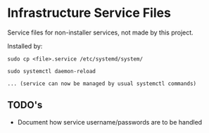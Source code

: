 # Infrastructure Service Files

Service files for non-installer services, not made by this project.

Installed by:

```
sudo cp <file>.service /etc/systemd/system/

sudo systemctl daemon-reload

... (service can now be managed by usual systemctl commands)
```


## TODO's

- Document how service username/passwords are to be handled
